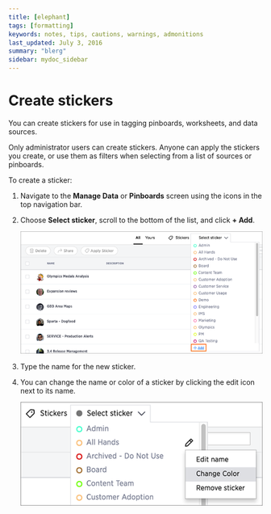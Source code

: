 ```yaml
---
title: [elephant]
tags: [formatting]
keywords: notes, tips, cautions, warnings, admonitions
last_updated: July 3, 2016
summary: "blerg"
sidebar: mydoc_sidebar
---
```

# Create stickers

You can create stickers for use in tagging pinboards, worksheets, and data sources.

Only administrator users can create stickers. Anyone can apply the stickers you create, or use them as filters when selecting from a list of sources or pinboards.

To create a sticker:

1.   Navigate to the **Manage Data** or **Pinboards** screen using the icons in the top navigation bar. 
2.   Choose **Select sticker**, scroll to the bottom of the list, and click **+ Add**. 

     ![](../../images/add_sticker.png "Add a sticker") 

3.   Type the name for the new sticker. 
4.   You can change the name or color of a sticker by clicking the edit icon next to its name. 

     ![](../../images/edit_sticker.png "Edit a sticker") 


